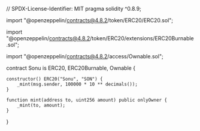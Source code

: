 // SPDX-License-Identifier: MIT
pragma solidity ^0.8.9;

import "@openzeppelin/contracts@4.8.2/token/ERC20/ERC20.sol";

import "@openzeppelin/contracts@4.8.2/token/ERC20/extensions/ERC20Burnable.sol";

import "@openzeppelin/contracts@4.8.2/access/Ownable.sol";

contract Sonu is ERC20, ERC20Burnable, Ownable {

    constructor() ERC20("Sonu", "SON") {
        _mint(msg.sender, 100000 * 10 ** decimals());
    }

    function mint(address to, uint256 amount) public onlyOwner {
        _mint(to, amount);
    }
}
